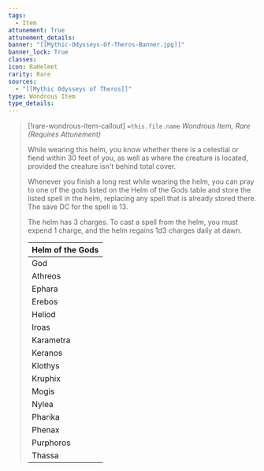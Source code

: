 ```yaml
---
tags:
  - Item
attunement: True
attunement_details: 
banner: "[[Mythic-Odysseys-Of-Theros-Banner.jpg]]"
banner_lock: True
classes:
icon: RaHelmet
rarity: Rare
sources:
  - "[[Mythic Odysseys of Theros]]"
type: Wondrous Item
type_details: 
---
```

>[!rare-wondrous-item-callout] `=this.file.name`
>*Wondrous Item, Rare (Requires Attunement)*
>
>While wearing this helm, you know whether there is a celestial or fiend within 30 feet of you, as well as where the creature is located, provided the creature isn't behind total cover.
>
>Whenever you finish a long rest while wearing the helm, you can pray to one of the gods listed on the Helm of the Gods table and store the listed spell in the helm, replacing any spell that is already stored there. The save DC for the spell is 13.
>
>The helm has 3 charges. To cast a spell from the helm, you must expend 1 charge, and the helm regains 1d3 charges daily at dawn.
>
>
>
>| Helm of the Gods |
>| --- |
>| God | Spell |
>| Athreos | [[Protection from Evil and Good]] |
>| Ephara | [[Sanctuary]] |
>| Erebos | [[Inflict Wounds]] |
>| Heliod | [[Guiding Bolt]] |
>| Iroas | [[Heroism]] |
>| Karametra | [[Goodberry]] |
>| Keranos | [[Thunderous Smite]] |
>| Klothys | [[Entangle]] |
>| Kruphix | [[Dissonant Whispers]] |
>| Mogis | [[Hellish Rebuke]] |
>| Nylea | [[Faerie Fire]] |
>| Pharika | [[Lesser Restoration]] |
>| Phenax | [[Charm Person]] |
>| Purphoros | [[Searing Smite]] |
>| Thassa | [[Identify]] |
>
>
